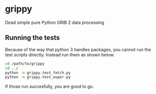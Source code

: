 # grippy

Dead simple pure Python GRIB 2 data processing

## Running the tests

Because of the way that python 3 handles packages, you cannot run the test scripts directly. Instead run them as shown below:

```bash
cd /path/to/grippy
cd ../
python -m grippy.test_fetch.py
python -m grippy.test_wvper.py
```

If those run succesfully, you are good to go.